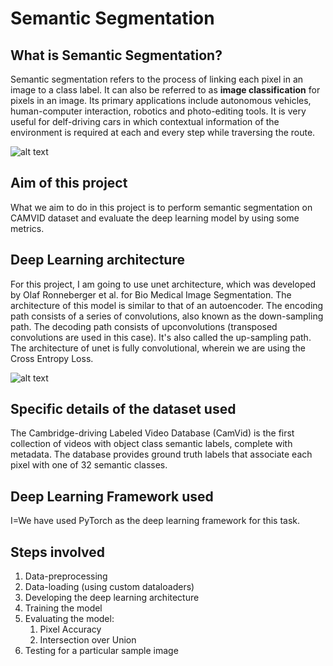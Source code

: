 # Semantic Segmentation
## What is Semantic Segmentation?

Semantic segmentation refers to the process of linking each pixel in an image to a class label. It can also be referred to as **image classification** for pixels in an image. Its primary applications include autonomous vehicles, human-computer interaction, robotics and photo-editing tools. It is very useful for 
delf-driving cars in which contextual information of the environment is required at each and every step while traversing the route.

![alt text](https://miro.medium.com/max/1000/1*wbaUQkYzRhvmd7IjKJjjCg.gif)

## Aim of this project
What we aim to do in this project is to perform semantic segmentation on CAMVID dataset and evaluate the deep learning model by using some metrics.

## Deep Learning architecture
For this project, I am going to use unet architecture, which was developed by Olaf Ronneberger et al. for Bio Medical Image Segmentation. The architecture of this model is similar to that of an autoencoder. The encoding path consists of a series of convolutions, also known as the down-sampling path. The decoding path consists of upconvolutions (transposed convolutions are used in this case). It's also called the up-sampling path. The architecture of unet is fully convolutional, wherein we are using the Cross Entropy Loss.

![alt text](https://miro.medium.com/max/1600/1*OkUrpDD6I0FpugA_bbYBJQ.png)

## Specific details of the dataset used
The Cambridge-driving Labeled Video Database (CamVid) is the first collection of videos with object class semantic labels, complete with metadata. The database provides ground truth labels that associate each pixel with one of 32 semantic classes.

## Deep Learning Framework used
I=We have used PyTorch as the deep learning framework for this task.

## Steps involved


1.   Data-preprocessing
2.   Data-loading (using custom dataloaders)
3.   Developing the deep learning architecture
4.   Training the model
5.   Evaluating the model:
     1.   Pixel Accuracy
     2.   Intersection over Union
6.   Testing for a particular sample image
